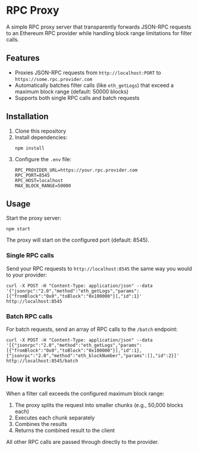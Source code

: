 # RPC Proxy

A simple RPC proxy server that transparently forwards JSON-RPC requests to an Ethereum RPC provider while handling block range limitations for filter calls.

## Features

- Proxies JSON-RPC requests from `http://localhost:PORT` to `https://some.rpc.provider.com`
- Automatically batches filter calls (like `eth_getLogs`) that exceed a maximum block range (default: 50000 blocks)
- Supports both single RPC calls and batch requests

## Installation

1. Clone this repository
2. Install dependencies:
   ```
   npm install
   ```
3. Configure the `.env` file:
   ```
   RPC_PROVIDER_URL=https://your.rpc.provider.com
   RPC_PORT=8545
   RPC_HOST=localhost
   MAX_BLOCK_RANGE=50000
   ```

## Usage

Start the proxy server:

```
npm start
```

The proxy will start on the configured port (default: 8545).

### Single RPC calls

Send your RPC requests to `http://localhost:8545` the same way you would to your provider:

```
curl -X POST -H "Content-Type: application/json" --data '{"jsonrpc":"2.0","method":"eth_getLogs","params":[{"fromBlock":"0x0","toBlock":"0x100000"}],"id":1}' http://localhost:8545
```

### Batch RPC calls

For batch requests, send an array of RPC calls to the `/batch` endpoint:

```
curl -X POST -H "Content-Type: application/json" --data '[{"jsonrpc":"2.0","method":"eth_getLogs","params":[{"fromBlock":"0x0","toBlock":"0x100000"}],"id":1}, {"jsonrpc":"2.0","method":"eth_blockNumber","params":[],"id":2}]' http://localhost:8545/batch
```

## How it works

When a filter call exceeds the configured maximum block range:

1. The proxy splits the request into smaller chunks (e.g., 50,000 blocks each)
2. Executes each chunk separately
3. Combines the results
4. Returns the combined result to the client

All other RPC calls are passed through directly to the provider.